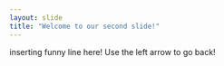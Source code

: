 ```yaml
---
layout: slide
title: "Welcome to our second slide!"
---
```

inserting funny line here!
Use the left arrow to go back!
